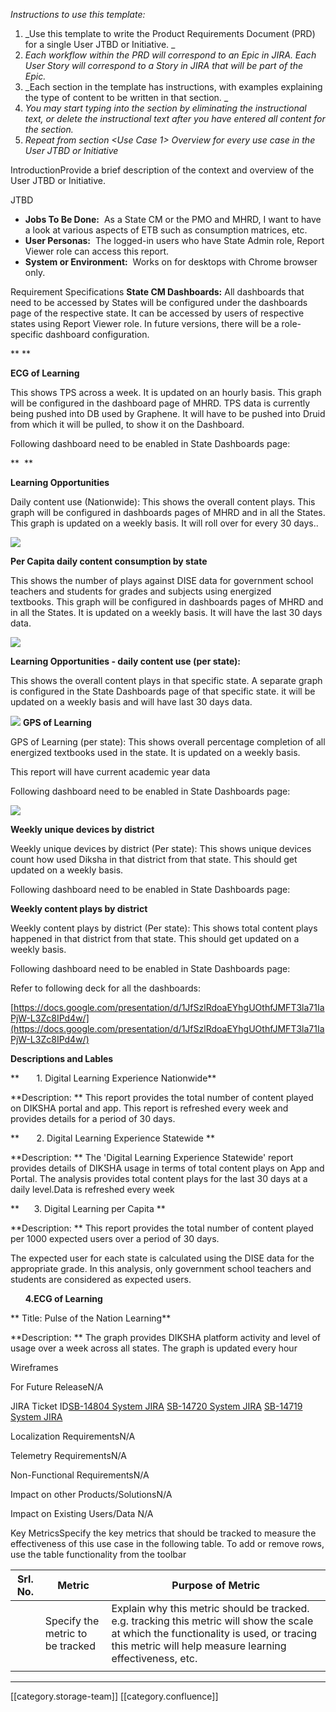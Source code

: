  _Instructions to use this template:_ 


1.  _Use this template to write the Product Requirements Document (PRD) for a single User JTBD or Initiative. _ 
1.  _Each workflow within the PRD will correspond to an Epic in JIRA. Each User Story will correspond to a Story in JIRA that will be part of the Epic._ 
1.  _Each section in the template has instructions, with examples explaining the type of content to be written in that section. _ 
1.  _You may start typing into the section by eliminating the instructional text, or delete the instructional text after you have entered all content for the section._ 
1.  _Repeat from section <Use Case 1> Overview for every use case in the User JTBD or Initiative_ 



IntroductionProvide a brief description of the context and overview of the User JTBD or Initiative.  

JTBD
*  **Jobs To Be Done:**  As a State CM or the PMO and MHRD, I want to have a look at various aspects of ETB such as consumption matrices, etc.
*  **User Personas:**  The logged-in users who have State Admin role, Report Viewer role can access this report.
*  **System or Environment:**  Works on for desktops with Chrome browser only.

Requirement Specifications **State CM Dashboards:**  All dashboards that need to be accessed by States will be configured under the dashboards page of the respective state. It can be accessed by users of respective states using Report Viewer role. In future versions, there will be a role-specific dashboard configuration.

 ** ** 

 **ECG of Learning** 

This shows TPS across a week. It is updated on an hourly basis. This graph will be configured in the dashboard page of MHRD. TPS data is currently being pushed into DB used by Graphene. It will have to be pushed into Druid from which it will be pulled, to show it on the Dashboard.

Following dashboard need to be enabled in State Dashboards page:



 **  ** 

 **Learning Opportunities**  

Daily content use (Nationwide): This shows the overall content plays. This graph will be configured in dashboards pages of MHRD and in all the States. This graph is updated on a weekly basis. It will roll over for every 30 days..

![](images/storage/CM.PNG)

 **Per Capita daily content consumption by state** 

This shows the number of plays against DISE data for government school teachers and students for grades and subjects using energized textbooks. This graph will be configured in dashboards pages of MHRD and in all the States. It is updated on a weekly basis. It will have the last 30 days data.

![](images/storage/CM2.png)

 **Learning Opportunities - daily content use (per state):** 

This shows the overall content plays in that specific state. A separate graph is configured in the State Dashboards page of that specific state. it will be updated on a weekly basis and will have last 30 days data.

![](images/storage/CM.PNG) **GPS of Learning** 

GPS of Learning (per state): This shows overall percentage completion of all energized textbooks used in the state. It is updated on a weekly basis.

This report will have current academic year data

Following dashboard need to be enabled in State Dashboards page:

![](images/storage/L1.3.PNG)

 **Weekly unique devices by district** 

Weekly unique devices by district (Per state): This shows unique devices count how used Diksha in that district from that state. This should get updated on a weekly basis. 

Following dashboard need to be enabled in State Dashboards page:



 **Weekly content plays by district** 

Weekly content plays by district (Per state): This shows total content plays happened in that district from that state. This should get updated on a weekly basis.

Following dashboard need to be enabled in State Dashboards page:



Refer to following deck for all the dashboards:

[https://docs.google.com/presentation/d/1JfSzlRdoaEYhgUOthfJMFT3la71IaPjW-L3Zc8IPd4w/](https://docs.google.com/presentation/d/1JfSzlRdoaEYhgUOthfJMFT3la71IaPjW-L3Zc8IPd4w/)

 **Descriptions and Lables** 

 **       1. Digital Learning Experience Nationwide** 

 **Description: ** This report provides the total number of content played on DIKSHA portal and app. This report is refreshed every week and provides details for a period of 30 days.

 **       2. Digital Learning Experience Statewide ** 

 **Description: ** The 'Digital Learning Experience Statewide' report provides details of DIKSHA usage in terms of total content plays on App and Portal. The analysis provides total content plays for the last 30 days at a daily level.Data is refreshed every week

 **      3. Digital Learning per Capita ** 

 **Description: ** This report provides the total number of content played per 1000 expected users over a period of 30 days.

The expected user for each state is calculated using the DISE data for the appropriate grade. In this analysis, only government school teachers and students are considered as expected users.

      **4.ECG of Learning** 

 ** Title: Pulse of the Nation Learning** 

 **Description: ** The graph provides DIKSHA platform activity and level of usage over a week across all states. The graph is updated every hour   



Wireframes



For Future ReleaseN/A

JIRA Ticket ID[SB-14804 System JIRA](https:///browse/SB-14804) [SB-14720 System JIRA](https:///browse/SB-14720) [SB-14719 System JIRA](https:///browse/SB-14719)

Localization RequirementsN/A

Telemetry RequirementsN/A

Non-Functional RequirementsN/A

Impact on other Products/SolutionsN/A

Impact on Existing Users/Data N/A

Key MetricsSpecify the key metrics that should be tracked to measure the effectiveness of this use case in the following table. To add or remove rows, use the table functionality from the toolbar 



| Srl. No. | Metric | Purpose of Metric | 
|  --- |  --- |  --- | 
|  | Specify the metric to be tracked  | Explain why this metric should be tracked. e.g. tracking this metric will show the scale at which the functionality is used, or tracing this metric will help measure learning effectiveness, etc.  | 
|  |  |  | 





*****

[[category.storage-team]] 
[[category.confluence]] 
